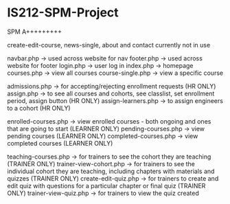 # IS212-SPM-Project
SPM A+++++++++

create-edit-course, news-single, about and contact currently not in use

navbar.php -> used across website for nav
footer.php -> used across website for footer
login.php -> user log in
index.php -> homepage
courses.php -> view all courses
course-single.php -> view a specific course

admissions.php -> for accepting/rejecting enrollment requests (HR ONLY)
assign.php -> to see all courses and cohorts, see classlist, set enrollment period, assign button (HR ONLY)
assign-learners.php -> to assign engineers to a cohort (HR ONLY)

enrolled-courses.php -> view enrolled courses - both ongoing and ones that are going to start (LEARNER ONLY)
pending-courses.php -> view pending courses (LEARNER ONLY)
completed-courses.php -> view completed courses (LEARNER ONLY)

teaching-courses.php -> for trainers to see the cohort they are teaching (TRAINER ONLY)
trainer-view-cohort.php -> for trainers to see the individual cohort they are teaching, including chapters with materials and quizzes (TRAINER ONLY)
create-edit-quiz.php -> for trainers to create and edit quiz with questions for a particular chapter or final quiz (TRAINER ONLY)
trainer-view-quiz.php -> for trainers to view the quiz created